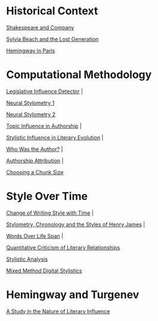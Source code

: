 # Historical Context

[Shakespeare and Company](https://www.amazon.com/Shakespeare-Company-Sylvia-Beach/dp/0803260970)

[Sylvia Beach and the Lost Generation](https://www.amazon.com/Sylvia-Beach-Lost-Generation-Literary/dp/0393302318)

[Hemingway in Paris](https://www.amazon.com/Hemingway-Paris-Years-Michael-Reynolds/dp/0393318796#customerReviews)

# Computational Methodology
[Legislative Influence Detector](http://www.kdd.org/kdd2016/papers/files/adf0831-burgessA.pdf) |

[Neural Stylometry 1](http://robertmatthews.org/wp-content/uploads/2016/03/Neural-Computing-I-Fletcher.pdf)

[Neural Stylometry 2](http://robertmatthews.org/wp-content/uploads/2016/03/Neural-Computing-II-Marlowe.pdf)

[Topic Influence in Authorship](https://www.researchgate.net/publication/221300170_Investigating_Topic_Influence_in_Authorship_Attribution) |

[Stylistic Influence in Literary Evolution](http://www.pnas.org/content/pnas/109/20/7682.full.pdf) |

[Who Was the Author?](https://www.researchgate.net/publication/240414953/download) |

[Authorship Attribution](http://www.mathcs.duq.edu/~juola/papers.d/fnt-aa.pdf) |

[Choosing a Chunk Size](http://dh2010.cch.kcl.ac.uk/academic-programme/abstracts/papers/pdf/ab-744.pdf)

# Style Over Time

[Change of Writing Style with Time](http://www.users.miamioh.edu/canf/papers/chum355apr0504.pdf) |

[Stylometry, Chronology and the Styles of Henry James](http://www.csdl.tamu.edu/~furuta/courses/06c_689dh/dh06readings/DH06-078-080.pdf) |

[Words Over Life Span](https://pdfs.semanticscholar.org/2e6a/c3552000dfa9b2281d8d24f04b921942b99b.pdf) |

[Quantitative Criticism of Literary Relationships](http://www.pnas.org/content/114/16/E3195)

[Stylistic Analysis](http://digitalhumanities.org/companion/view?docId=blackwell/9781405103213/9781405103213.xml&chunk.id=ss1-4-1&toc.id=0&brand=9781405103213_brand)

[Mixed Method Digital Stylistics](http://www.digitalhumanities.org/dhq/vol/11/4/000341/000341.html)

# Hemingway and Turgenev

[A Study in the Nature of Literary Influence](http://summit.sfu.ca/item/6267)
